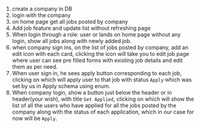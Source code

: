 1. create  a company in DB
2. login with the company
3. on home page get all jobs posted by company
4. Add job feature and update list without refreshing page
5. When login through a role: user or lands on home page without any login, show all jobs along with newly added job.
6. when company sign ins, on the list of jobs posted by company, add an edit icon with each card, clicking the icon will take you to edit job page where user can see pre filled forms with existing job details and edit them as per need.
7. When user sign in, he sees apply button corresponding to each job, clicking on which will apply user to that job with status `Apply` which was set by us in Apply schema using enum.
8. When company login, show a button just below the header or in header(your wish), with title `Get Applied`, clicking on which will show the list of all the users who have applied for all the jobs posted by the company along with the status of each application, which in our case for now will be `Apply`.
